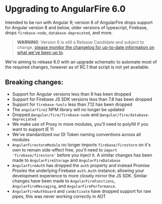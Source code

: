 # Upgrading to AngularFire 6.0

Intended to be run with Angular 9; version 6 of AngularFire drops support for Angular version 8 and below, older versions of typescript, Firebase, drops `firebase-node`, `database-deprecated`, and more.

> **WARNING**: Version 6 is still a Release Candidate and subject to change, [please monitor the changelog for up-to-date information on what we've been up to](../CHANGELOG.md).

We're aiming to release 6.0 with an upgrade schematic to automate most of the required changes, however as of RC.1 that script is not yet available.

## Breaking changes:

* Support for Angular versions less than 9 has been dropped
* Support for Firebase JS SDK versions less than 7.8 has been dropped
* Support for `firebase-tools` less than 7.12 has been dropped
* The `angularfire2` NPM library will no longer be updated
* Dropped `@angular/fire/firebase-node` and `@angular/fire/database-depreciated`
* We make use of Proxy in more modules, you'll need to polyfill if you want to support IE 11
* We've standardized our DI Token naming conventions across all modules
* `AngularFirestoreModule` no longer imports `firebase/firestore` on it's own to remain side-effect free, you'll need to `import 'firebase/firestore'` before you inject it. A similar changes has been made to `AngularFireStorage` and `AngularFireDatabase`
* `AngularFireAuth` has dropped the `auth` property and instead Promise Proxies the underlying Firebase `auth.Auth` instance; allowing your development experience to more closely mirror the JS SDK. Similar changes have been made to `AngularFireFunctions`, `AngularFireMessaging`, and `AngularFirePerformance`.
* `AngularFireAuthGuard` and `canActivate` have dropped support for raw pipes, this was never working correctly in AOT
